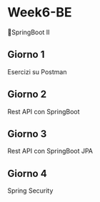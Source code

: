 # Week6-BE
🍃SpringBoot II

## Giorno 1
Esercizi su Postman

## Giorno 2
Rest API con SpringBoot

## Giorno 3
Rest API con SpringBoot JPA

## Giorno 4
Spring Security
